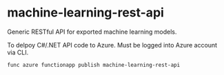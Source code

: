 # machine-learning-rest-api
Generic RESTful API for exported machine learning models.

To delpoy C#/.NET API code to Azure. Must be logged into Azure account via CLI. 

`func azure functionapp publish machine-learning-rest-api`